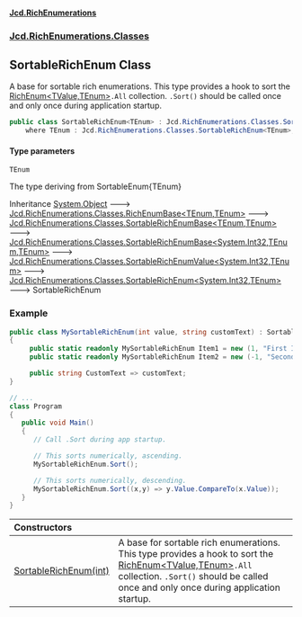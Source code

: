 #### [Jcd.RichEnumerations](index.md 'index')

### [Jcd.RichEnumerations.Classes](Jcd.RichEnumerations.Classes.md 'Jcd.RichEnumerations.Classes')

## SortableRichEnum<TEnum> Class

A base for sortable rich enumerations. This type provides a hook to sort the [RichEnum&lt;TValue,TEnum&gt;](RichEnum_TValue,TEnum_.md 'Jcd.RichEnumerations.Classes.RichEnum<TValue,TEnum>')`.All` collection.
`.Sort()` should be called once and only once during application startup.

```csharp
public class SortableRichEnum<TEnum> : Jcd.RichEnumerations.Classes.SortableRichEnum<int, TEnum>
    where TEnum : Jcd.RichEnumerations.Classes.SortableRichEnum<TEnum>, Jcd.RichEnumerations.Classes.ISortableRichEnumValueProvider<int>
```

#### Type parameters

<a name='Jcd.RichEnumerations.Classes.SortableRichEnum_TEnum_.TEnum'></a>

`TEnum`

The type deriving from SortableEnum{TEnum}

Inheritance [System.Object](https://docs.microsoft.com/en-us/dotnet/api/System.Object 'System.Object') &#129106; [Jcd.RichEnumerations.Classes.RichEnumBase&lt;](RichEnumBase_TEnumeration,TEnumeratedItem_.md 'Jcd.RichEnumerations.Classes.RichEnumBase<TEnumeration,TEnumeratedItem>')[TEnum](SortableRichEnum_TEnum_.md#Jcd.RichEnumerations.Classes.SortableRichEnum_TEnum_.TEnum 'Jcd.RichEnumerations.Classes.SortableRichEnum<TEnum>.TEnum')[,](RichEnumBase_TEnumeration,TEnumeratedItem_.md 'Jcd.RichEnumerations.Classes.RichEnumBase<TEnumeration,TEnumeratedItem>')[TEnum](SortableRichEnum_TEnum_.md#Jcd.RichEnumerations.Classes.SortableRichEnum_TEnum_.TEnum 'Jcd.RichEnumerations.Classes.SortableRichEnum<TEnum>.TEnum')[&gt;](RichEnumBase_TEnumeration,TEnumeratedItem_.md 'Jcd.RichEnumerations.Classes.RichEnumBase<TEnumeration,TEnumeratedItem>') &#129106; [Jcd.RichEnumerations.Classes.SortableRichEnumBase&lt;](SortableRichEnumBase_TEnumeration,TEnumeratedItem_.md 'Jcd.RichEnumerations.Classes.SortableRichEnumBase<TEnumeration,TEnumeratedItem>')[TEnum](SortableRichEnum_TEnum_.md#Jcd.RichEnumerations.Classes.SortableRichEnum_TEnum_.TEnum 'Jcd.RichEnumerations.Classes.SortableRichEnum<TEnum>.TEnum')[,](SortableRichEnumBase_TEnumeration,TEnumeratedItem_.md 'Jcd.RichEnumerations.Classes.SortableRichEnumBase<TEnumeration,TEnumeratedItem>')[TEnum](SortableRichEnum_TEnum_.md#Jcd.RichEnumerations.Classes.SortableRichEnum_TEnum_.TEnum 'Jcd.RichEnumerations.Classes.SortableRichEnum<TEnum>.TEnum')[&gt;](SortableRichEnumBase_TEnumeration,TEnumeratedItem_.md 'Jcd.RichEnumerations.Classes.SortableRichEnumBase<TEnumeration,TEnumeratedItem>') &#129106; [Jcd.RichEnumerations.Classes.SortableRichEnumBase&lt;](SortableRichEnumBase_TValue,TEnumeration,TEnumeratedItem_.md 'Jcd.RichEnumerations.Classes.SortableRichEnumBase<TValue,TEnumeration,TEnumeratedItem>')[System.Int32](https://docs.microsoft.com/en-us/dotnet/api/System.Int32 'System.Int32')[,](SortableRichEnumBase_TValue,TEnumeration,TEnumeratedItem_.md 'Jcd.RichEnumerations.Classes.SortableRichEnumBase<TValue,TEnumeration,TEnumeratedItem>')[TEnum](SortableRichEnum_TEnum_.md#Jcd.RichEnumerations.Classes.SortableRichEnum_TEnum_.TEnum 'Jcd.RichEnumerations.Classes.SortableRichEnum<TEnum>.TEnum')[,](SortableRichEnumBase_TValue,TEnumeration,TEnumeratedItem_.md 'Jcd.RichEnumerations.Classes.SortableRichEnumBase<TValue,TEnumeration,TEnumeratedItem>')[TEnum](SortableRichEnum_TEnum_.md#Jcd.RichEnumerations.Classes.SortableRichEnum_TEnum_.TEnum 'Jcd.RichEnumerations.Classes.SortableRichEnum<TEnum>.TEnum')[&gt;](SortableRichEnumBase_TValue,TEnumeration,TEnumeratedItem_.md 'Jcd.RichEnumerations.Classes.SortableRichEnumBase<TValue,TEnumeration,TEnumeratedItem>') &#129106; [Jcd.RichEnumerations.Classes.SortableRichEnumValue&lt;](SortableRichEnumValue_TValue,TEnum_.md 'Jcd.RichEnumerations.Classes.SortableRichEnumValue<TValue,TEnum>')[System.Int32](https://docs.microsoft.com/en-us/dotnet/api/System.Int32 'System.Int32')[,](SortableRichEnumValue_TValue,TEnum_.md 'Jcd.RichEnumerations.Classes.SortableRichEnumValue<TValue,TEnum>')[TEnum](SortableRichEnum_TEnum_.md#Jcd.RichEnumerations.Classes.SortableRichEnum_TEnum_.TEnum 'Jcd.RichEnumerations.Classes.SortableRichEnum<TEnum>.TEnum')[&gt;](SortableRichEnumValue_TValue,TEnum_.md 'Jcd.RichEnumerations.Classes.SortableRichEnumValue<TValue,TEnum>') &#129106; [Jcd.RichEnumerations.Classes.SortableRichEnum&lt;](SortableRichEnum_TValue,TEnum_.md 'Jcd.RichEnumerations.Classes.SortableRichEnum<TValue,TEnum>')[System.Int32](https://docs.microsoft.com/en-us/dotnet/api/System.Int32 'System.Int32')[,](SortableRichEnum_TValue,TEnum_.md 'Jcd.RichEnumerations.Classes.SortableRichEnum<TValue,TEnum>')[TEnum](SortableRichEnum_TEnum_.md#Jcd.RichEnumerations.Classes.SortableRichEnum_TEnum_.TEnum 'Jcd.RichEnumerations.Classes.SortableRichEnum<TEnum>.TEnum')[&gt;](SortableRichEnum_TValue,TEnum_.md 'Jcd.RichEnumerations.Classes.SortableRichEnum<TValue,TEnum>') &#129106; SortableRichEnum<TEnum>

### Example

```csharp
public class MySortableRichEnum(int value, string customText) : SortableRichEnum<MySortableRichEnum>(value)
{
     public static readonly MySortableRichEnum Item1 = new (1, "First Item");
     public static readonly MySortableRichEnum Item2 = new (-1, "Second Item");

     public string CustomText => customText;
}

// ...
class Program
{
   public void Main()
   {
      // Call .Sort during app startup.

      // This sorts numerically, ascending.
      MySortableRichEnum.Sort();

      // This sorts numerically, descending.
      MySortableRichEnum.Sort((x,y) => y.Value.CompareTo(x.Value));
   }
}
```

| Constructors                                                                                                                                                  |                                                                                                                                                                                                                                                                                          |
|:--------------------------------------------------------------------------------------------------------------------------------------------------------------|:-----------------------------------------------------------------------------------------------------------------------------------------------------------------------------------------------------------------------------------------------------------------------------------------|
| [SortableRichEnum(int)](SortableRichEnum_TEnum_..ctor.l6ECG3pmmfaosVo7rYOscA.md 'Jcd.RichEnumerations.Classes.SortableRichEnum<TEnum>.SortableRichEnum(int)') | A base for sortable rich enumerations. This type provides a hook to sort the [RichEnum&lt;TValue,TEnum&gt;](RichEnum_TValue,TEnum_.md 'Jcd.RichEnumerations.Classes.RichEnum<TValue,TEnum>')`.All` collection. `.Sort()` should be called once and only once during application startup. |

